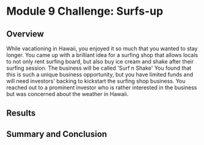 # Module 9 Challenge: Surfs-up

## Overview
While vacationing in Hawaii, you enjoyed it so much that you wanted to stay longer. You came up with a brilliant idea for a surfing shop that allows locals to not only rent surfing board, but also buy ice cream and shake after their surfing session. The business will be called 'Surf n Shake' You found that this is such a unique business opportunity, but you have limited funds and will need investors' backing to kickstart the surfing shop business. You reached out to a prominent investor who is rather interested in the business but was concerned about the weather in Hawaii.

## Results


## Summary and Conclusion
